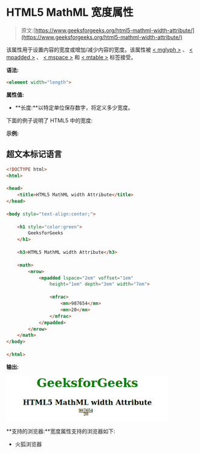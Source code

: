 # HTML5 MathML 宽度属性

> 原文:[https://www.geeksforgeeks.org/html5-mathml-width-attribute/](https://www.geeksforgeeks.org/html5-mathml-width-attribute/)

该属性用于设置内容的宽度或增加/减少内容的宽度。该属性被 [< mglyph >](https://www.geeksforgeeks.org/html5-mathml-mglyph-tag/) 、 [< mpadded >](https://www.geeksforgeeks.org/html5-mathml-mpadded-tag/) 、 [< mspace >](https://www.geeksforgeeks.org/html5-mathml-mspace-tag/) 和 [< mtable >](https://www.geeksforgeeks.org/html5-mathml-mtable-tag/) 标签接受。

**语法:**

```html
<element width="length">
```

**属性值:**

*   **长度:**以特定单位保存数字，将定义多少宽度。

下面的例子说明了 HTML5 中的宽度:

**示例:**

## 超文本标记语言

```html
<!DOCTYPE html>
<html>

<head>
    <title>HTML5 MathML width Attribute</title>
</head>

<body style="text-align:center;">

    <h1 style="color:green">
        GeeksforGeeks
    </h1>

    <h3>HTML5 MathML width Attribute</h3>

    <math>
        <mrow>
            <mpadded lspace="2em" voffset="1em" 
                height="1em" depth="3em" width="7em">

                <mfrac>
                    <mn>987654</mn>
                    <mn>20</mn>
                </mfrac>
            </mpadded>
        </mrow>
    </math>
</body>

</html> 
```

**输出:**

![](img/31f10f5f03bd3f678481df50af1b51b8.png)

**支持的浏览器:**宽度属性支持的浏览器如下:

*   火狐浏览器